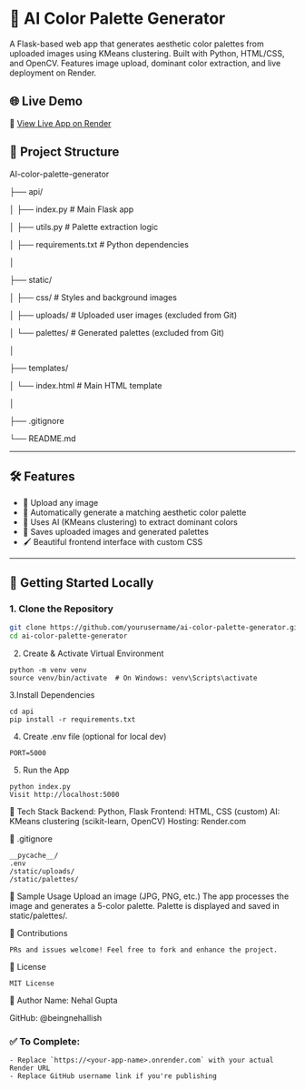 # 🎨 AI Color Palette Generator

A Flask-based web app that generates aesthetic color palettes from uploaded images using KMeans clustering. Built with Python, HTML/CSS, and OpenCV. Features image upload, dominant color extraction, and live deployment on Render.

## 🌐 Live Demo

🚀 [View Live App on Render](https://ai-color-palette-generator-project.onrender.com/)

## 📂 Project Structure

AI-color-palette-generator

├── api/

│ ├── index.py # Main Flask app

│ ├── utils.py # Palette extraction logic

│ ├── requirements.txt # Python dependencies

│

├── static/

│ ├── css/ # Styles and background images

│ ├── uploads/ # Uploaded user images (excluded from Git)

│ └── palettes/ # Generated palettes (excluded from Git)

│

├── templates/

│ └── index.html # Main HTML template

│

├── .gitignore

└── README.md


---

## 🛠️ Features

- 🔼 Upload any image
- 🎨 Automatically generate a matching aesthetic color palette
- 🧠 Uses AI (KMeans clustering) to extract dominant colors
- 💾 Saves uploaded images and generated palettes
- 🖌️ Beautiful frontend interface with custom CSS

---

## 🚀 Getting Started Locally

### 1. Clone the Repository

```bash
git clone https://github.com/yourusername/ai-color-palette-generator.git
cd ai-color-palette-generator
```
2. Create & Activate Virtual Environment
```
python -m venv venv
source venv/bin/activate  # On Windows: venv\Scripts\activate
```
3.Install Dependencies
```
cd api
pip install -r requirements.txt
```
4. Create .env file (optional for local dev)
```
PORT=5000
```
5. Run the App
```
python index.py
Visit http://localhost:5000
```
🧠 Tech Stack
Backend: Python, Flask
Frontend: HTML, CSS (custom)
AI: KMeans clustering (scikit-learn, OpenCV)
Hosting: Render.com

🧹 .gitignore
```
__pycache__/
.env
/static/uploads/
/static/palettes/
```
📸 Sample Usage
Upload an image (JPG, PNG, etc.)
The app processes the image and generates a 5-color palette.
Palette is displayed and saved in static/palettes/.

🤝 Contributions
```
PRs and issues welcome! Feel free to fork and enhance the project.
```
📜 License
```
MIT License
```
👤 Author
Name: Nehal Gupta

GitHub: @beingnehallish


### ✅ To Complete:
```
- Replace `https://<your-app-name>.onrender.com` with your actual Render URL
- Replace GitHub username link if you're publishing
```
